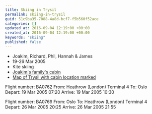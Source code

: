 ```yaml
---
title: Skiing in Trysil
permalink: skiing-in-trysil
guid: 51c9ba35-7088-4a8d-bcf7-f5b560f52ace
categories: []
updated_at: 2016-09-04 12:19:00 +00:00
created_at: 2016-09-04 12:19:00 +00:00
keywords: "skiing"
published: false
---
```


* Joakim, Richard, Phil, Hannah & James
* 19-26 Mar 2005
* Kite skiing
* [Joakim's family's cabin](http://valhallawebdesign.com/Trysil4Rent/)
* [Map of Trysil with cabin location marked](https://www.openstreetmap.org/way/372219152#map=13/61.3109/12.2153)

Flight number:  BA0762
From:           Heathrow (London) Terminal 4
To:             Oslo
Depart:         19 Mar 2005 07:20
Arrive:         19 Mar 2005 10:30

Flight number:  BA0769
From:           Oslo
To:             Heathrow (London) Terminal 4
Depart:         26 Mar 2005 20:25
Arrive:         26 Mar 2005 21:55
